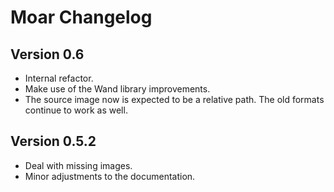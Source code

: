 # Moar Changelog


## Version 0.6

- Internal refactor.
- Make use of the Wand library improvements.
- The source image now is expected to be a relative path. The old formats continue to work as well.


## Version 0.5.2

- Deal with missing images.
- Minor adjustments to the documentation.

